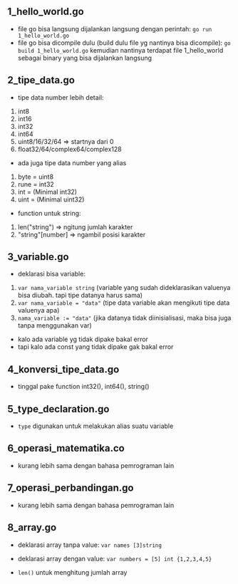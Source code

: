 ## 1_hello_world.go
- file go bisa langsung dijalankan langsung dengan perintah: 
`go run 1_hello_world.go`
- file go bisa dicompile dulu (build dulu file yg nantinya bisa dicompile):
`go build 1_hello_world.go`
kemudian nantinya terdapat file 1_hello_world sebagai binary yang bisa dijalankan langsung

## 2_tipe_data.go
- tipe data number lebih detail:
1. int8
2. int16
3. int32
4. int64
5. uint8/16/32/64 => startnya dari 0
6. float32/64/complex64/complex128

- ada juga tipe data number yang alias
1. byte = uint8
2. rune = int32
3. int = (Minimal int32)
4. uint = (Minimal uint32)

- function untuk string:
1. len("string") => ngitung jumlah karakter
2. "string"[number] => ngambil posisi karakter

## 3_variable.go
- deklarasi bisa variable:
1. `var nama_variable string` (variable yang sudah dideklarasikan valuenya bisa diubah. tapi tipe datanya harus sama)
2. `var nama_variable = "data"` (tipe data variable akan mengikuti tipe data valuenya apa)
3. `nama_variable := "data"` (jika datanya tidak diinisialisasi, maka bisa juga tanpa menggunakan var)
- kalo ada variable yg tidak dipake bakal error
- tapi kalo ada const yang tidak dipake gak bakal error

## 4_konversi_tipe_data.go
- tinggal pake function int32(), int64(), string()

## 5_type_declaration.go
- `type` digunakan untuk melakukan alias suatu variable

## 6_operasi_matematika.co
- kurang lebih sama dengan bahasa pemrograman lain

## 7_operasi_perbandingan.go
- kurang lebih sama dengan bahasa pemrograman lain

## 8_array.go
- deklarasi array tanpa value:
`var names [3]string`

- deklarasi array dengan value:
`var numbers = [5] int {1,2,3,4,5}`

- `len()` untuk menghitung jumlah array
